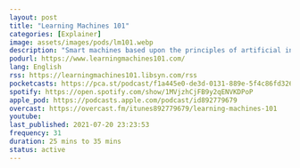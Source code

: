 ```yaml
---
layout: post
title: "Learning Machines 101"
categories: [Explainer]
image: assets/images/pods/lm101.webp
description: "Smart machines based upon the principles of artificial intelligence and machine learning are now prevalent in our everyday life. For example, artificially intelligent systems recognize our voices, sort our pictures, make purchasing suggestions, and can automatically fly planes and drive cars. In this podcast series, we examine such questions such as: How do these devices work? Where do they come from? And how can we make them even smarter and more human-like? These are the questions that will be addressed in this podcast series!"
podurl: https://www.learningmachines101.com/
lang: English
rss: https://learningmachines101.libsyn.com/rss
pocketcasts: https://pca.st/podcast/f1a445e0-de3d-0131-889e-5f4c86fd3263
spotify: https://open.spotify.com/show/1MVjzhCjFB9y2qENVKDPoP
apple_pod: https://podcasts.apple.com/podcast/id892779679
overcast: https://overcast.fm/itunes892779679/learning-machines-101
youtube:
last_published: 2021-07-20 23:23:53
frequency: 31
duration: 25 mins to 35 mins
status: active
---
```

